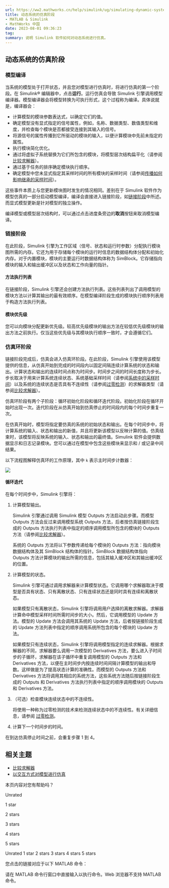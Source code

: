 ```yaml
---
url: https://ww2.mathworks.cn/help/simulink/ug/simulating-dynamic-systems.html
title: 动态系统的仿真阶段
- MATLAB & Simulink
- MathWorks 中国
date: 2023-08-01 09:36:23
tag: 
summary: 说明 Simulink 软件如何对动态系统进行仿真。
---
```

## 动态系统的仿真阶段

### 模型编译

当系统的模型处于打开状态，并且您对模型进行仿真时，将进行仿真的第一个阶段。在 Simulink® 编辑器中，点击**运行**。运行仿真会导致 Simulink 引擎调用模型编译器。模型编译器会将模型转换为可执行形式，这个过程称为编译。具体说就是，编译器会：

* 计算模型的模块参数表达式，以确定它们的值。
* 确定模型没有显式指定的信号属性，例如，名称、数据类型、数值类型和维度，并检查每个模块是否都接受连接到其输入的信号。
* 将源信号的属性传播到它所驱动的模块的输入，以便计算模块中先前未指定的属性。
* 执行模块简化优化。
* 通过将虚拟子系统替换为它们所包含的模块，将模型层次结构扁平化（请参阅 [比较求解器](https://ww2.mathworks.cn/help/simulink/ug/compare-solvers.html)）。
* 通过基于任务的排序确定模块执行顺序。
* 确定模型中您未显式指定其采样时间的所有模块的采样时间（请参阅[传播如何影响继承的采样时间](https://ww2.mathworks.cn/help/simulink/ug/how-propagation-affects-inherited-sample-times.html)）。

这些事件本质上与您更新模块图时发生的情况相同。差别在于 Simulink 软件作为模型仿真的一部分启动模型编译，编译会直接进入链接阶段，如[链接阶段](https://ww2.mathworks.cn/help/simulink/ug/simulating-dynamic-systems.html#f7-22298)中所述。而显式模型更新是针对模型的独立操作。

编译模型或模型层次结构时，可以通过点击进度条旁边的**取消**按钮来取消模型编译。

### 链接阶段

在此阶段，Simulink 引擎为工作区域（信号、状态和运行时参数）分配执行模块图所需的内存。它还为用于存储每个模块的运行时信息的数据结构体分配和初始化内存。对于内置模块，模块的主要运行时数据结构体称为 SimBlock。它存储指向模块的输入和输出缓冲区以及状态和工作向量的指针。

#### 方法执行列表

在链接阶段，Simulink 引擎还会创建方法执行列表。这些列表列出了调用模型的模块方法以计算其输出的最有效顺序。在模型编译阶段生成的模块执行顺序列表用于构造方法执行列表。

#### 模块优先级

您可以向模块分配更新优先级。较高优先级模块的输出方法在较低优先级模块的输出方法之前执行。仅当这些优先级与其模块执行顺序一致时，才会遵循它们。

### 仿真环阶段

链接阶段完成后，仿真会进入仿真环阶段。在此阶段，Simulink 引擎使用该模型提供的信息，从仿真开始到完成的时间段内以固定间隔连续计算系统的状态和输出。计算状态和输出的连续时间点称为时间步。时间步之间的时间长度称为步长。步长取决于用来计算系统连续状态、系统基础采样时间（请参阅[系统中的采样时间](https://ww2.mathworks.cn/help/simulink/ug/managing-sample-times-in-systems.html)）以及系统的连续状态是否具有不连续性（请参阅[过零检测](https://ww2.mathworks.cn/help/simulink/ug/zero-crossing-detection.html)）的求解器类型（请参阅[比较求解器](https://ww2.mathworks.cn/help/simulink/ug/compare-solvers.html)）。

仿真环阶段有两个子阶段：循环初始化阶段和循环迭代阶段。初始化阶段在循环开始时出现一次。迭代阶段在从仿真开始到仿真停止的时间段内的每个时间步重复一次。

在仿真开始时，模型将指定要仿真的系统的初始状态和输出。在每个时间步中，将计算系统的输入、状态和输出的新值，并且将更新该模型以反映计算的值。仿真结束时，该模型将反映系统的输入、状态和输出的最终值。Simulink 软件会提供数据显示和日志记录模块。您可以通过在模型中包含这些模块来显示和 / 或记录中间结果。

以下流程图解释仿真环的工作原理，其中 `k` 表示主时间步计数器：

![](https://ww2.mathworks.cn/help/simulink/ug/simulationphasesloop.png)

#### 循环迭代

在每个时间步中，Simulink 引擎将：

1. 计算模型输出。

   Simulink 引擎通过调用 Simulink 模型 Outputs 方法启动此步骤。而模型 Outputs 方法会反过来调用模型系统 Outputs 方法，后者按仿真链接阶段生成的 Outputs 方法执行列表中指定的顺序调用模型所包含的模块的 Outputs 方法（请参阅[比较求解器](https://ww2.mathworks.cn/help/simulink/ug/compare-solvers.html)）。

   系统的 Outputs 方法将以下参数传递给每个模块的 Outputs 方法：指向模块数据结构体及其 SimBlock 结构体的指针。SimBlock 数据结构体指向 Outputs 方法计算模块的输出所需的信息，包括其输入缓冲区和其输出缓冲区的位置。
2. 计算模型的状态。

   Simulink 引擎可通过调用求解器来计算模型状态。它调用哪个求解器取决于模型是否具有状态、只有离散状态、只有连续状态还是同时具有连续和离散状态。

   如果模型只有离散状态，Simulink 引擎将调用用户选择的离散求解器。求解器计算命中模型采样时间所需时间步的大小。然后，它调用模型的 Update 方法。模型的 Update 方法会调用其系统的 Update 方法，后者按链接阶段生成的 Update 方法列表中指定的顺序调用系统所包含的每个模块的 Update 方法。

   如果模型只有连续状态，Simulink 引擎将调用模型指定的连续求解器。根据求解器的不同，求解器要么调用一次模型的 Derivatives 方法，要么进入子时间步的子循环，求解器在该子循环中重复调用模型的 Outputs 方法和 Derivatives 方法，以便在主时间步内按连续时间间隔计算模型的输出和导数。这样做是为了提高状态计算的准确性。而模型的 Outputs 方法和 Derivatives 方法将调用其相应的系统方法，这些系统方法随后按链接阶段生成的 Outputs 和 Derivatives 方法执行列表中指定的顺序调用模块的 Outputs 和 Derivatives 方法。
3. （可选）检查模块连续状态中的不连续性。

   将使用一种称为过零检测的技术来检测连续状态中的不连续性。有关详细信息，请参阅 [过零检测](https://ww2.mathworks.cn/help/simulink/ug/zero-crossing-detection.html)。
4. 计算下一个时间步的时间。

在到达仿真停止时间之前，会重复步骤 1 到 4。

## 相关主题

* [比较求解器](https://ww2.mathworks.cn/help/simulink/ug/compare-solvers.html)
* [以交互方式对模型进行仿真](https://ww2.mathworks.cn/help/simulink/ug/controlling-execution-of-a-simulation.html)

本页内容对您有帮助吗？

Unrated

1 star

2 stars

3 stars

4 stars

5 stars

Unrated  1 star  2 stars  3 stars  4 stars  5 stars

您点击的链接对应于以下 MATLAB 命令：

请在 MATLAB 命令行窗口中直接输入以执行命令。Web 浏览器不支持 MATLAB 命令。
